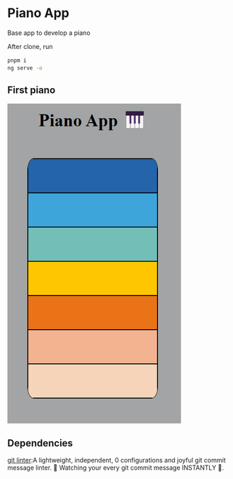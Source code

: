 # Piano App

Base app to develop a piano

After clone, run

```bash
pnpm i
ng serve -o
```

## First piano

![piano](image.png)

## Dependencies

[git linter](https://www.npmjs.com/package/git-commit-msg-linter):A lightweight, independent, 0 configurations and joyful git commit message linter.
👀 Watching your every git commit message INSTANTLY 🚀.
